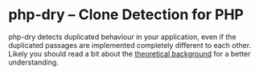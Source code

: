 # php-dry – Clone Detection for PHP

php-dry detects duplicated behaviour in your application, even if the duplicated passages are implemented completely
different to each other. Likely you should read a bit about the [theoretical background](http://php-dry.org/blog/0.html)
for a better understanding.